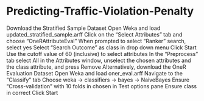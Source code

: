 # Predicting-Traffic-Violation-Penalty
Download the Stratified Sample Dataset
Open Weka and load updated_stratified_sample.arff
Click on the “Select Attributes” tab and choose “OneRAttributeEval”
  When prompted to select “Ranker” search, select yes
Select “Search Outcome” as class in drop down menu
Click Start
Use the cutoff value of 60 (inclusive) to select attributes
In the “Preprocess” tab select All in the Attributes window, unselect the chosen attributes and the class attribute, and press Remove
  Alternatively, download the OneR Evaluation Dataset
  Open Weka and load oner_eval.arff
Navigate to the “Classify” tab
Choose weka → classifiers → bayes → NaiveBayes
Ensure “Cross-validation” with 10 folds in chosen in Test options pane
Ensure class in correct
Click Start
